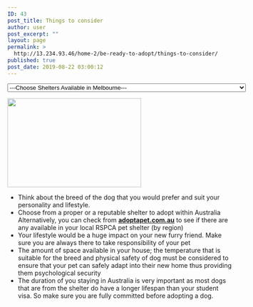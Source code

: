 ```yaml
---
ID: 43
post_title: Things to consider
author: user
post_excerpt: ""
layout: page
permalink: >
  http://13.234.93.46/home-2/be-ready-to-adopt/things-to-consider/
published: true
post_date: 2019-08-22 03:00:12
---
```

<select id="sid" onchange="javascript:window.open(this.options[this.selectedIndex].value)">
            <option value="http://13.234.93.46/home-2/be-ready-to-adopt/things-to-consider/">
                ---Choose Shelters Available in Melbourne---
            </option>
            <option value="https://www.whitepages.com.au/rspca-victoria-10069466/rspca-burwood-east-10069492B">RSPCA
                    Burwood East      (9224 2222) 3     Burwood Hwy       Burwood East      3151
            </option>
            <option value="https://www.whitepages.com.au/rspca-victoria-10069466/rspca-portland-10456549B">
                RSPCA Portland (5523 4690)
                 185 Darts Rd
                Portland 3305
            </option>
            <option value="https://www.aaps.org.au/">
                Australian Animal Protection Society (9798 8044)
                 10 Homeleigh Rd
                Keysborough 3173
            </option>
            <option value="https://www.lortsmith.com/contact-us/location-and-hours/">
                Lort Smith (9328 3021)
                 24 Villers St
                 North Melbourne 3051
            </option>
            <option value="https://dogshome.com/dog-adoption/adopt-a-dog/?gclid=CjwKCAjwnf7qBRAtEiwAseBO_NE9EmDkrKsFVtYHcFC18N8tfiD267hrbm59_7DziFGT3fZEgBktNBoCd7gQAvD_BwE">
                Lost Dogs Home & Animal Shelter (9329 2755)
                 2 Gracie St
                 North Melbourne 3051
            </option>
            <option value="https://saveadog.org.au/">
                Save-a-Dog Scheme (0418 389 810)
                  36 Weir St
                 Glen Iris 3146
            </option>
        </select>
		<p><img src="http://13.234.93.46/wp-content/uploads/2019/08/things-to-consider-300x200.jpg" alt="" width="300" height="200" /></p><ul><li>Think about the breed of the dog that you would prefer and suit your personality and lifestyle.</li><li>Choose from a proper or a reputable shelter to adopt within Australia Alternatively, you can check from <a href="https://www.adoptapet.com.au/" target="_blank" rel="noopener noreferrer"><strong><u>adoptapet.com.au</u></strong></a> to see if there are any available in your local RSPCA pet shelter (by region)</li><li>Your lifestyle would be a huge impact on your new furry friend. Make sure you are always there to take responsibility of your pet</li><li>The amount of space available in your house; the temperature that is suitable for the breed and physical safety of dog must be considered to ensure that your pet can safely adapt into their new home thus providing them psychological security</li><li>The duration of you staying in Australia is very important as most dogs that are from the shelter do have a longer lifespan than your student visa. So make sure you are fully committed before adopting a dog.</li></ul>